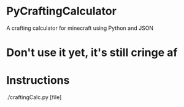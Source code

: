 # PyCraftingCalculator
A crafting calculator for minecraft using Python and JSON

# Don't use it yet, it's still cringe af

# Instructions
./craftingCalc.py [file]